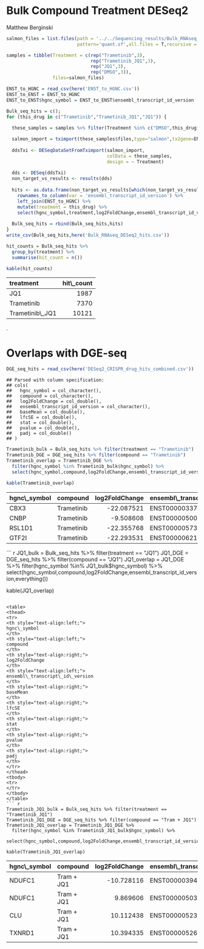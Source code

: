 Bulk Compound Treatment DESeq2
================
Matthew Berginski

``` r
salmon_files = list.files(path = '../../Sequencing_results/Bulk_RNAseq_drug_treatments/salmon_alignment/',
                          pattern='quant.sf',all.files = T,recursive = T, full.names = T)

samples = tibble(Treatment = c(rep("Trametinib",3), 
                               rep("Trametinib_JQ1",3),
                               rep("JQ1",3),
                               rep("DMSO",3)),
                 files=salmon_files)

ENST_to_HGNC = read_csv(here('ENST_to_HGNC.csv'))
ENST_to_ENST = ENST_to_HGNC
ENST_to_ENST$hgnc_symbol = ENST_to_ENST$ensembl_transcript_id_version

Bulk_seq_hits = c();
for (this_drug in c("Trametinib","Trametinib_JQ1","JQ1")) {
  
  these_samples = samples %>% filter(Treatment %in% c("DMSO",this_drug))

  salmon_import = tximport(these_samples$files,type="salmon",tx2gene=ENST_to_ENST)
  
  ddsTxi <- DESeqDataSetFromTximport(salmon_import,
                                     colData = these_samples,
                                     design = ~ Treatment)
  
  dds <- DESeq(ddsTxi)
  non_target_vs_results <- results(dds)
  
  hits <- as.data.frame(non_target_vs_results[which(non_target_vs_results$padj < 0.05),]) %>%
    rownames_to_column(var = 'ensembl_transcript_id_version') %>%
    left_join(ENST_to_HGNC) %>%
    mutate(treatment = this_drug) %>%
    select(hgnc_symbol,treatment,log2FoldChange,ensembl_transcript_id_version,everything())
  
  Bulk_seq_hits = rbind(Bulk_seq_hits,hits)
}
write_csv(Bulk_seq_hits,here('Bulk_RNAseq_DESeq2_hits.csv'))
```

``` r
hit_counts = Bulk_seq_hits %>%
  group_by(treatment) %>%
  summarise(hit_count = n())

kable(hit_counts)
```

<table>
<thead>
<tr>
<th style="text-align:left;">
treatment
</th>
<th style="text-align:right;">
hit\_count
</th>
</tr>
</thead>
<tbody>
<tr>
<td style="text-align:left;">
JQ1
</td>
<td style="text-align:right;">
1987
</td>
</tr>
<tr>
<td style="text-align:left;">
Trametinib
</td>
<td style="text-align:right;">
7370
</td>
</tr>
<tr>
<td style="text-align:left;">
Trametinib\_JQ1
</td>
<td style="text-align:right;">
10121
</td>
</tr>
</tbody>
</table>
.

Overlaps with DGE-seq
=====================

``` r
DGE_seq_hits = read_csv(here('DESeq2_CRISPR_drug_hits_combined.csv'))
```

    ## Parsed with column specification:
    ## cols(
    ##   hgnc_symbol = col_character(),
    ##   compound = col_character(),
    ##   log2FoldChange = col_double(),
    ##   ensembl_transcript_id_version = col_character(),
    ##   baseMean = col_double(),
    ##   lfcSE = col_double(),
    ##   stat = col_double(),
    ##   pvalue = col_double(),
    ##   padj = col_double()
    ## )

``` r
Trametinib_bulk = Bulk_seq_hits %>% filter(treatment == "Trametinib")
Trametinib_DGE = DGE_seq_hits %>% filter(compound == "Trametinib")
Trametinib_overlap = Trametinib_DGE %>% 
  filter(hgnc_symbol %in% Trametinib_bulk$hgnc_symbol) %>%
  select(hgnc_symbol,compound,log2FoldChange,ensembl_transcript_id_version,everything())

kable(Trametinib_overlap)
```

<table>
<thead>
<tr>
<th style="text-align:left;">
hgnc\_symbol
</th>
<th style="text-align:left;">
compound
</th>
<th style="text-align:right;">
log2FoldChange
</th>
<th style="text-align:left;">
ensembl\_transcript\_id\_version
</th>
<th style="text-align:right;">
baseMean
</th>
<th style="text-align:right;">
lfcSE
</th>
<th style="text-align:right;">
stat
</th>
<th style="text-align:right;">
pvalue
</th>
<th style="text-align:right;">
padj
</th>
</tr>
</thead>
<tbody>
<tr>
<td style="text-align:left;">
CBX3
</td>
<td style="text-align:left;">
Trametinib
</td>
<td style="text-align:right;">
-22.087521
</td>
<td style="text-align:left;">
ENST00000337620.8
</td>
<td style="text-align:right;">
24.04756
</td>
<td style="text-align:right;">
3.193074
</td>
<td style="text-align:right;">
-6.917323
</td>
<td style="text-align:right;">
0.00e+00
</td>
<td style="text-align:right;">
0.0000000
</td>
</tr>
<tr>
<td style="text-align:left;">
CNBP
</td>
<td style="text-align:left;">
Trametinib
</td>
<td style="text-align:right;">
-9.508608
</td>
<td style="text-align:left;">
ENST00000500450.6
</td>
<td style="text-align:right;">
68.29618
</td>
<td style="text-align:right;">
2.285941
</td>
<td style="text-align:right;">
-4.159603
</td>
<td style="text-align:right;">
3.19e-05
</td>
<td style="text-align:right;">
0.0325381
</td>
</tr>
<tr>
<td style="text-align:left;">
RSL1D1
</td>
<td style="text-align:left;">
Trametinib
</td>
<td style="text-align:right;">
-22.355768
</td>
<td style="text-align:left;">
ENST00000573618.5
</td>
<td style="text-align:right;">
29.64767
</td>
<td style="text-align:right;">
3.191343
</td>
<td style="text-align:right;">
-7.005128
</td>
<td style="text-align:right;">
0.00e+00
</td>
<td style="text-align:right;">
0.0000000
</td>
</tr>
<tr>
<td style="text-align:left;">
GTF2I
</td>
<td style="text-align:left;">
Trametinib
</td>
<td style="text-align:right;">
-22.293531
</td>
<td style="text-align:left;">
ENST00000621040.4
</td>
<td style="text-align:right;">
28.00058
</td>
<td style="text-align:right;">
3.191485
</td>
<td style="text-align:right;">
-6.985317
</td>
<td style="text-align:right;">
0.00e+00
</td>
<td style="text-align:right;">
0.0000000
</td>
</tr>
</tbody>
</table>
``` r
JQ1_bulk = Bulk_seq_hits %>% filter(treatment == "JQ1")
JQ1_DGE = DGE_seq_hits %>% filter(compound == "JQ1")
JQ1_overlap = JQ1_DGE %>% 
  filter(hgnc_symbol %in% JQ1_bulk$hgnc_symbol) %>%
  select(hgnc_symbol,compound,log2FoldChange,ensembl_transcript_id_version,everything())

kable(JQ1_overlap)
```

<table>
<thead>
<tr>
<th style="text-align:left;">
hgnc\_symbol
</th>
<th style="text-align:left;">
compound
</th>
<th style="text-align:right;">
log2FoldChange
</th>
<th style="text-align:left;">
ensembl\_transcript\_id\_version
</th>
<th style="text-align:right;">
baseMean
</th>
<th style="text-align:right;">
lfcSE
</th>
<th style="text-align:right;">
stat
</th>
<th style="text-align:right;">
pvalue
</th>
<th style="text-align:right;">
padj
</th>
</tr>
</thead>
<tbody>
<tr>
</tr>
</tbody>
</table>
``` r
Trametinib_JQ1_bulk = Bulk_seq_hits %>% filter(treatment == "Trametinib_JQ1")
Trametinib_JQ1_DGE = DGE_seq_hits %>% filter(compound == "Tram + JQ1")
Trametinib_JQ1_overlap = Trametinib_JQ1_DGE %>% 
  filter(hgnc_symbol %in% Trametinib_JQ1_bulk$hgnc_symbol) %>%
  select(hgnc_symbol,compound,log2FoldChange,ensembl_transcript_id_version,everything())

kable(Trametinib_JQ1_overlap)
```

<table>
<thead>
<tr>
<th style="text-align:left;">
hgnc\_symbol
</th>
<th style="text-align:left;">
compound
</th>
<th style="text-align:right;">
log2FoldChange
</th>
<th style="text-align:left;">
ensembl\_transcript\_id\_version
</th>
<th style="text-align:right;">
baseMean
</th>
<th style="text-align:right;">
lfcSE
</th>
<th style="text-align:right;">
stat
</th>
<th style="text-align:right;">
pvalue
</th>
<th style="text-align:right;">
padj
</th>
</tr>
</thead>
<tbody>
<tr>
<td style="text-align:left;">
NDUFC1
</td>
<td style="text-align:left;">
Tram + JQ1
</td>
<td style="text-align:right;">
-10.728116
</td>
<td style="text-align:left;">
ENST00000394225.6
</td>
<td style="text-align:right;">
161.73668
</td>
<td style="text-align:right;">
2.300238
</td>
<td style="text-align:right;">
-4.663916
</td>
<td style="text-align:right;">
3.10e-06
</td>
<td style="text-align:right;">
0.0046620
</td>
</tr>
<tr>
<td style="text-align:left;">
NDUFC1
</td>
<td style="text-align:left;">
Tram + JQ1
</td>
<td style="text-align:right;">
9.869606
</td>
<td style="text-align:left;">
ENST00000503453.5
</td>
<td style="text-align:right;">
83.24251
</td>
<td style="text-align:right;">
2.318026
</td>
<td style="text-align:right;">
4.257763
</td>
<td style="text-align:right;">
2.06e-05
</td>
<td style="text-align:right;">
0.0206850
</td>
</tr>
<tr>
<td style="text-align:left;">
CLU
</td>
<td style="text-align:left;">
Tram + JQ1
</td>
<td style="text-align:right;">
10.112438
</td>
<td style="text-align:left;">
ENST00000523500.5
</td>
<td style="text-align:right;">
98.21545
</td>
<td style="text-align:right;">
2.311465
</td>
<td style="text-align:right;">
4.374904
</td>
<td style="text-align:right;">
1.21e-05
</td>
<td style="text-align:right;">
0.0136914
</td>
</tr>
<tr>
<td style="text-align:left;">
TXNRD1
</td>
<td style="text-align:left;">
Tram + JQ1
</td>
<td style="text-align:right;">
10.394335
</td>
<td style="text-align:left;">
ENST00000526691.5
</td>
<td style="text-align:right;">
119.41084
</td>
<td style="text-align:right;">
2.319913
</td>
<td style="text-align:right;">
4.480485
</td>
<td style="text-align:right;">
7.40e-06
</td>
<td style="text-align:right;">
0.0095922
</td>
</tr>
</tbody>
</table>
